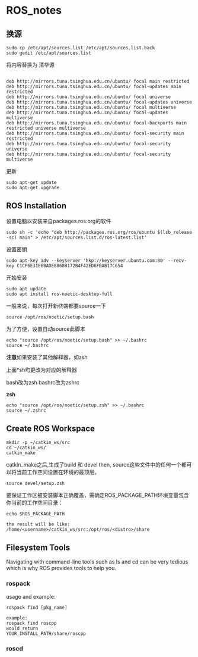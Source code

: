 # ROS_notes


## 换源

```
sudo cp /etc/apt/sources.list /etc/apt/sources.list.back
sudo gedit /etc/apt/sources.list
```

将内容替换为
清华源

```

deb http://mirrors.tuna.tsinghua.edu.cn/ubuntu/ focal main restricted
deb http://mirrors.tuna.tsinghua.edu.cn/ubuntu/ focal-updates main restricted
deb http://mirrors.tuna.tsinghua.edu.cn/ubuntu/ focal universe
deb http://mirrors.tuna.tsinghua.edu.cn/ubuntu/ focal-updates universe
deb http://mirrors.tuna.tsinghua.edu.cn/ubuntu/ focal multiverse
deb http://mirrors.tuna.tsinghua.edu.cn/ubuntu/ focal-updates multiverse
deb http://mirrors.tuna.tsinghua.edu.cn/ubuntu/ focal-backports main restricted universe multiverse
deb http://mirrors.tuna.tsinghua.edu.cn/ubuntu/ focal-security main restricted
deb http://mirrors.tuna.tsinghua.edu.cn/ubuntu/ focal-security universe
deb http://mirrors.tuna.tsinghua.edu.cn/ubuntu/ focal-security multiverse

```

更新
```
sudo apt-get update
sudo apt-get upgrade
```


## ROS Installation

设置电脑以安装来自packages.ros.org的软件
```
sudo sh -c 'echo "deb http://packages.ros.org/ros/ubuntu $(lsb_release -sc) main" > /etc/apt/sources.list.d/ros-latest.list'
```

设置密钥
```
sudo apt-key adv --keyserver 'hkp://keyserver.ubuntu.com:80' --recv-key C1CF6E31E6BADE8868B172B4F42ED6FBAB17C654
```

开始安装

```
sudo apt update
sudo apt install ros-noetic-desktop-full
```

一般来说，每次打开新终端都要source一下
```
source /opt/ros/noetic/setup.bash
```


为了方便，设置自动source此脚本
```
echo "source /opt/ros/noetic/setup.bash" >> ~/.bashrc
source ~/.bashrc
```

**注意**如果安装了其他解释器，如zsh

上面*sh均更改为对应的解释器  

bash改为zsh    bashrc改为zshrc

**zsh**
```
echo "source /opt/ros/noetic/setup.zsh" >> ~/.bashrc
source ~/.zshrc
```

## Create ROS Workspace

```
mkdir -p ~/catkin_ws/src
cd ~/catkin_ws/
catkin_make
```

catkin_make之后,生成了build 和 devel
then, source这些文件中的任何一个都可以将当前工作空间设置在环境的最顶层。

```
source devel/setup.zsh
```

要保证工作区被安装脚本正确覆盖，需确定ROS_PACKAGE_PATH环境变量包含你当前的工作空间目录：
```
echo $ROS_PACKAGE_PATH

the result will be like:
/home/<username>/catkin_ws/src:/opt/ros/<distro>/share
```

## Filesystem Tools

Navigating with command-line tools such as ls and cd can be very tedious which is why ROS provides tools to help you. 

### rospack

usage and example:
```
rospack find [pkg_name]

example:
rospack find roscpp
would return
YOUR_INSTALL_PATH/share/roscpp
```

### roscd
